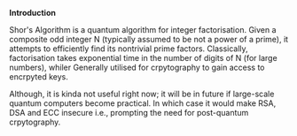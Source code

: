 **Introduction**

Shor's Algorithm is a quantum algorithm for integer factorisation. Given a composite odd integer N (typically assumed to be not a power of a prime), it attempts to efficiently find its
nontrivial prime factors. 
Classically, factorisation takes exponential time in the number of digits of N (for large numbers), whiler
Generally utilised for crpytography to gain access to encrpyted keys.

Although, it is kinda not useful right now; it will be in future if large-scale quantum computers become practical. 
In which case it would make RSA, DSA and ECC insecure i.e., prompting the need for post-quantum crpytography.

